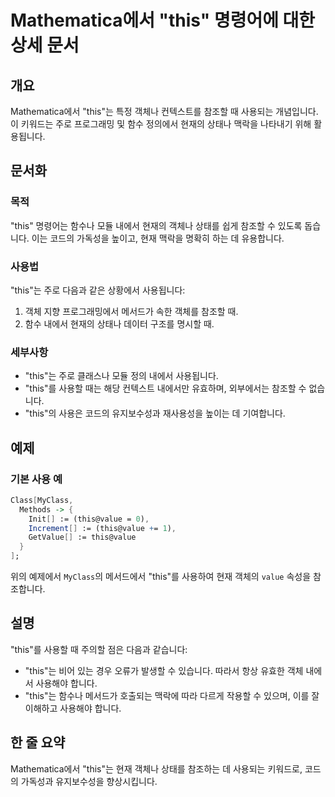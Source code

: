 <!--
Meta Description: # Mathematica에서 "this" 명령어에 대한 상세 문서 ## 개요 Mathematica에서 "this"는 특정 객체나 컨텍스트를 참조할 때 사용되는 개념입니다. 이 키워드는 주로 프로그래밍 및 함수 정의에서 현재의 상태나 맥락을 나타내기 위해 활용됩니다. #...
Meta Keywords: 참조할, 내에서, value, mathematica에서, 객체나
-->

# Mathematica에서 "this" 명령어에 대한 상세 문서

## 개요
Mathematica에서 "this"는 특정 객체나 컨텍스트를 참조할 때 사용되는 개념입니다. 이 키워드는 주로 프로그래밍 및 함수 정의에서 현재의 상태나 맥락을 나타내기 위해 활용됩니다.

## 문서화
### 목적
"this" 명령어는 함수나 모듈 내에서 현재의 객체나 상태를 쉽게 참조할 수 있도록 돕습니다. 이는 코드의 가독성을 높이고, 현재 맥락을 명확히 하는 데 유용합니다.

### 사용법
"this"는 주로 다음과 같은 상황에서 사용됩니다:
1. 객체 지향 프로그래밍에서 메서드가 속한 객체를 참조할 때.
2. 함수 내에서 현재의 상태나 데이터 구조를 명시할 때.

### 세부사항
- "this"는 주로 클래스나 모듈 정의 내에서 사용됩니다.
- "this"를 사용할 때는 해당 컨텍스트 내에서만 유효하며, 외부에서는 참조할 수 없습니다.
- "this"의 사용은 코드의 유지보수성과 재사용성을 높이는 데 기여합니다.

## 예제
### 기본 사용 예
```mathematica
Class[MyClass, 
  Methods -> {
    Init[] := (this@value = 0), 
    Increment[] := (this@value += 1), 
    GetValue[] := this@value
  }
];
```
위의 예제에서 `MyClass`의 메서드에서 "this"를 사용하여 현재 객체의 `value` 속성을 참조합니다.

## 설명
"this"를 사용할 때 주의할 점은 다음과 같습니다:
- "this"는 비어 있는 경우 오류가 발생할 수 있습니다. 따라서 항상 유효한 객체 내에서 사용해야 합니다.
- "this"는 함수나 메서드가 호출되는 맥락에 따라 다르게 작용할 수 있으며, 이를 잘 이해하고 사용해야 합니다.

## 한 줄 요약
Mathematica에서 "this"는 현재 객체나 상태를 참조하는 데 사용되는 키워드로, 코드의 가독성과 유지보수성을 향상시킵니다.